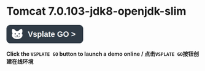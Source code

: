 # Tomcat 7.0.103-jdk8-openjdk-slim

<a href="https://www.vsplate.com/?docker-compose=https://github.com/vsplate/dcenvs/tomcat/7.0.103-jdk8-openjdk-slim"><img alt="VSPLATE GO" src="https://raw.githubusercontent.com/vsplate/images/master/vsgo_btn.png" width="200px"></a>

**Click the `VSPLATE GO` button to launch a demo online / 点击`VSPLATE GO`按钮创建在线环境**